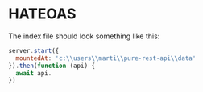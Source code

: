 # HATEOAS

The index file should look something like this:

```js
server.start({
  mountedAt: 'c:\\users\\marti\\pure-rest-api\\data'
}).then(function (api) {
  await api.
})
```
